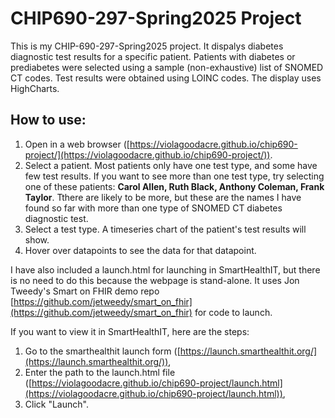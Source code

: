 # CHIP690-297-Spring2025 Project

This is my CHIP-690-297-Spring2025 project. It dispalys diabetes diagnostic test results for a specific patient. Patients with diabetes or prediabetes were selected using a sample (non-exhaustive) list of SNOMED CT codes. Test results were obtained using LOINC codes. The display uses HighCharts. 

## How to use:
1. Open in a web browser ([https://violagoodacre.github.io/chip690-project/](https://violagoodacre.github.io/chip690-project/)).
2. Select a patient. Most patients only have one test type, and some have few test results. If you want to see more than one test type, try selecting one of these patients: **Carol Allen, Ruth Black, Anthony Coleman, Frank Taylor**. Tthere are likely to be more, but these are the names I have found so far with more than one type of SNOMED CT diabetes diagnostic test.
3. Select a test type. A timeseries chart of the patient's test results will show.
4. Hover over datapoints to see the data for that datapoint.

I have also included a launch.html for launching in SmartHealthIT, but there is no need to do this because the webpage is stand-alone. It uses Jon Tweedy's Smart on FHIR demo repo [https://github.com/jetweedy/smart_on_fhir](https://github.com/jetweedy/smart_on_fhir) for code to launch.

If you want to view it in SmartHealthIT, here are the steps:
1. Go to the smarthealthit launch form ([https://launch.smarthealthit.org/](https://launch.smarthealthit.org/)),
2. Enter the path to the launch.html file ([https://violagoodacre.github.io/chip690-project/launch.html](https://violagoodacre.github.io/chip690-project/launch.html)),
3. Click "Launch".
